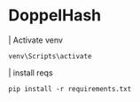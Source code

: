 # DoppelHash

| Activate venv

`venv\Scripts\activate`

| install reqs

`pip install -r requirements.txt`